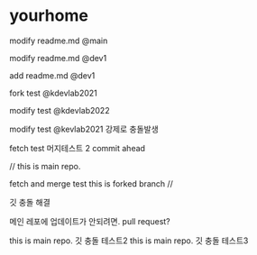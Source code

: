 # yourhome


modify readme.md @main





modify readme.md @dev1

add readme.md @dev1


fork test @kdevlab2021


modify test @kdevlab2022

modify test @kevlab2021
강제로 충돌발생

fetch test
머지테스트
2 commit ahead

//
this is main repo.

fetch and merge test
this is forked branch
//

깃 충돌 해결


메인 레포에 업데이트가 안되려면.
pull request?

this is main repo. 깃 충돌 테스트2
this is main repo. 깃 충돌 테스트3

